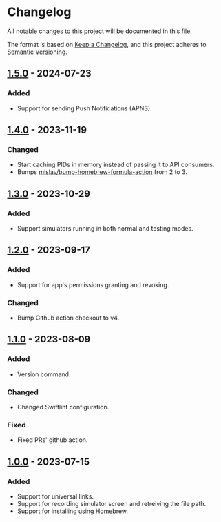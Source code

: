 # Changelog

All notable changes to this project will be documented in this file.

The format is based on [Keep a Changelog](https://keepachangelog.com/en/1.0.0/),
and this project adheres to [Semantic Versioning](https://semver.org/spec/v2.0.0.html).

## [1.5.0] - 2024-07-23
### Added
- Support for sending Push Notifications (APNS).

## [1.4.0] - 2023-11-19
### Changed
- Start caching PIDs in memory instead of passing it to API consumers.
- Bumps [mislav/bump-homebrew-formula-action](https://github.com/mislav/bump-homebrew-formula-action) from 2 to 3.

## [1.3.0] - 2023-10-29
### Added
- Support simulators running in both normal and testing modes.

## [1.2.0] - 2023-09-17
### Added
- Support for app's permissions granting and revoking.

### Changed
- Bump Github action checkout to v4.

## [1.1.0] - 2023-08-09
### Added
- Version command.

### Changed
- Changed Swiftlint configuration.

### Fixed
- Fixed PRs' github action.

## [1.0.0] - 2023-07-15
### Added
- Support for universal links.
- Support for recording simulator screen and retreiving the file path.
- Support for installing using Homebrew.

[Unreleased]: https://github.com/sschizas/HTTPsimctl/compare/1.5.0...HEAD
[1.5.0]: https://github.com/sschizas/HTTPsimctl/compare/1.5.0...1.5.0
[1.4.0]: https://github.com/sschizas/HTTPsimctl/compare/1.3.0...1.4.0
[1.3.0]: https://github.com/sschizas/HTTPsimctl/compare/1.2.0...1.3.0
[1.2.0]: https://github.com/sschizas/HTTPsimctl/compare/1.1.0...1.2.0
[1.1.0]: https://github.com/sschizas/HTTPsimctl/compare/1.0.0...1.1.0
[1.0.0]: https://github.com/sschizas/HTTPsimctl/releases/tag/1.0.0
